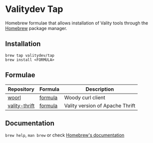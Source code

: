 # Valitydev Tap

Homebrew formulae that allows installation of Vality tools through the [Homebrew](https://brew.sh/) package manager.

## Installation

```
brew tap valitydev/tap
brew install <FORMULA>
```

## Formulae

| Repository                                           | Formula                             | Description                     |
| ---------------------------------------------------- | ----------------------------------- | ------------------------------- |
| [woorl](https://github.com/valitydev/woorl)          | [formula](Formula/woorl.rb)         | Woody curl client               |
| [vality-thrift](https://github.com/valitydev/thrift) | [formula](Formula/vality-thrift.rb) | Vality version of Apache Thrift |

## Documentation

`brew help`, `man brew` or check [Homebrew's documentation](https://docs.brew.sh/)
